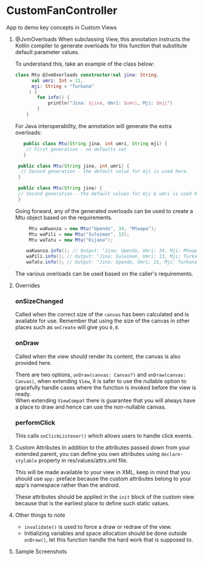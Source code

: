 # CustomFanController
App to demo key concepts in Custom Views

1. @JvmOverloads
    When subclassing View, this annotation instructs the Kotlin compiler to generate overloads for this function that substitute default parameter values.

    To understand this, take an example of the class below:

    ```Kotlin
    class Mtu @JvmOverloads constructor(val jina: String,
          val umri: Int = 21,
          mji: String = "Turkana"
         ) { 
            fun info() { 
                println("Jina: $jina, Umri: $umri, Mji: $mji")
            }
        }
   ```
   
    For Java interoperability, the annotation will generate the extra overloads:
    
    ```Java
       public class Mtu(String jina, int umri, String mji) {
        // First generation - no defaults set
       }
   ```
      ```Java
       public class Mtu(String jina, int umri) {
        // Second generation - the default value for mji is used here.
       }
   ```
      ```Java
       public class Mtu(String jina) {
       // Second generation - the default values for mji & umri is used here.
       }
   ```
   
    Going forward, any of the generated overloads can be used to create a Mtu object based on the requirements.
    ```Java
         Mtu waKwanza = new Mtu("Upendo", 34, "Mtwapa"); 
         Mtu waPili = new Mtu("Suleiman", 13); 
         Mtu waTatu = new Mtu("Kijana"); 
   
        waKwanza.info(); // Output: "Jina: Upendo, Umri: 34, Mji: Mtwapa"
        waPili.info(); // Output: "Jina: Suleiman, Umri: 13, Mji: Turkana"
        waTatu.info(); // Output: "Jina: Upendo, Umri: 21, Mji: Turkana"
   ```
   The various overloads can be used based on the caller's requirements.

2. Overrides
   ### onSizeChanged
      Called when the correct size of the `canvas` has been calculated and is available for use. Remember that using the size of the canvas in other places such as `onCreate` will give you `0,0`.

   ### onDraw
      Called when the view should render its content, the canvas is also provided here.
      
      There are two options, `onDraw(canvas: Canvas?)` and `onDraw(canvas: Canvas)`, when extending `View`, it is safer to use the nullable option to gracefully handle cases where the function is invoked before the view is ready.  
      When extending `ViewCompat` there is guarantee that you will always have a place to draw and hence can use the non-nullable canvas.

   ### performClick
      This calls `onClickListener()` which allows users to handle click events.
   
3. Custom Attributes
      In addition to the attributes passed down from your extended parent, you can define you own attributes using `declare-stylable` property in res/values/attrs.xml file.
      
      This will be made available to your view in XML, keep in mind that you should use `app:` preface because the custom attributes belong to your app's namespace rather than the android.
      
      These attributes should be applied in the `init` block of the custom view because that is the earliest place to define such static values.

4. Other things to note
   - `invalidate()` is used to force a draw or redraw of the view.
   - Initializing variables and space allocation should be done outside `onDraw()`, let this function handle the hard work that is supposed to.
   
5. Sample Screenshots
   